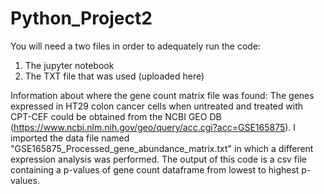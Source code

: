# Python_Project2

You will need a two files in order to adequately run the code:

  1. The jupyter notebook
  2. The TXT file that was used (uploaded here)


Information about where the gene count matrix file was found: The genes expressed in HT29 colon cancer cells when untreated and treated with CPT-CEF could be obtained from the NCBI GEO DB (https://www.ncbi.nlm.nih.gov/geo/query/acc.cgi?acc=GSE165875). I imported the data file named "GSE165875_Processed_gene_abundance_matrix.txt" in which a different expression analysis was performed. The output of this code is a csv file containing a p-values of gene count dataframe from lowest to highest p-values. 

